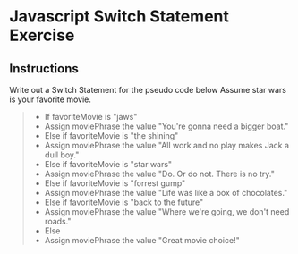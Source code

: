 # Javascript Switch Statement Exercise

## Instructions

Write out a Switch Statement for the pseudo code below
Assume star wars is your favorite movie.

> - If favoriteMovie is "jaws"
> - Assign moviePhrase the value "You're gonna need a bigger boat."
> - Else if favoriteMovie is "the shining"
> - Assign moviePhrase the value "All work and no play makes Jack a dull boy."
> - Else if favoriteMovie is "star wars"
> - Assign moviePhrase the value "Do. Or do not. There is no try."
> - Else if favoriteMovie is "forrest gump"
> - Assign moviePhrase the value "Life was like a box of chocolates."
> - Else if favoriteMovie is "back to the future"
> - Assign moviePhrase the value "Where we're going, we don't need roads."
> - Else
> - Assign moviePhrase the value "Great movie choice!"
